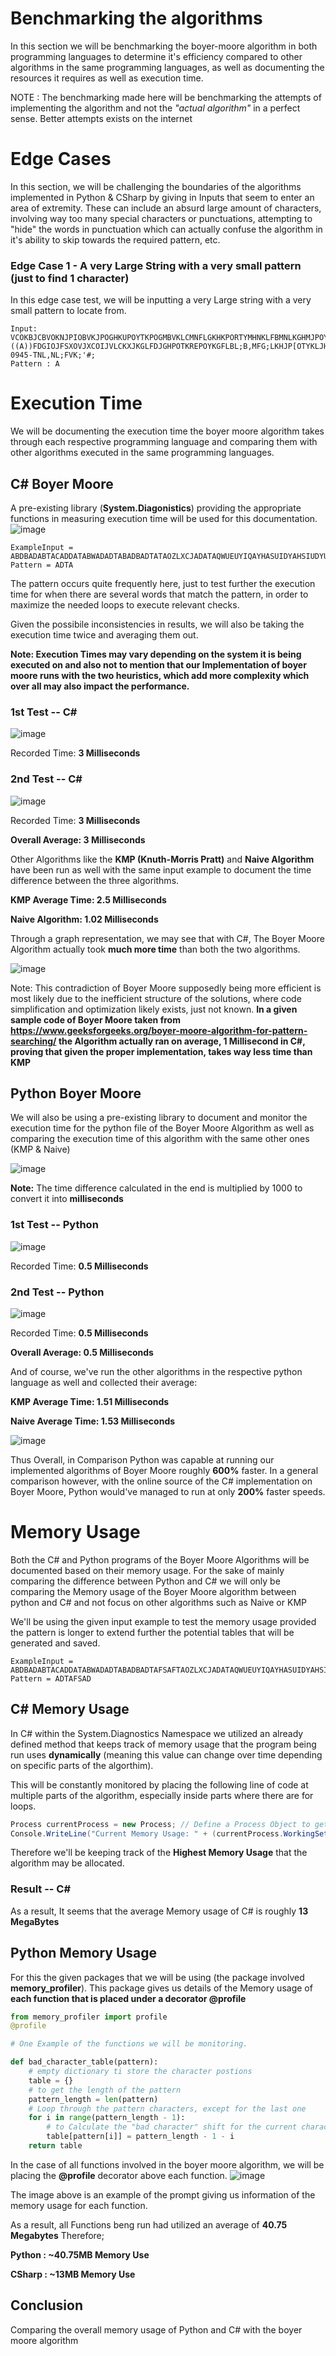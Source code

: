 # Benchmarking the algorithms

In this section we will be benchmarking the boyer-moore algorithm in both programming languages to determine it's efficiency compared to other algorithms in the same programming languages, as well as 
documenting the resources it requires as well as execution time.

NOTE : The benchmarking made here will be benchmarking the attempts of implementing the algorithm and not the *"actual algorithm"* in a perfect sense. Better attempts exists on the internet


# Edge Cases
In this section, we will be challenging the boundaries of the algorithms implemented in Python & CSharp by giving in Inputs that seem to enter an area of extremity. These can include an absurd large amount of characters, involving way too many special characters or punctuations, attempting to "hide" the words in punctuation which can actually confuse the algorithm in it's ability to skip towards the required pattern, etc.


### Edge Case 1 - A very Large String with a very small pattern (just to find 1 character)

In this edge case test, we will be inputting a very Large string with a very small pattern to locate from.

```
Input: VCOKBJCBVOKNJPIOBVKJPOGHKUPOYTKPOGMBVKLCMNFLGKHKPORTYMHNKLFBMNLKGHMJPOYTG,MOGHKJYTUPOM,NLK;MTOPKHMPRTOKPORJKPOQWWSZKXOCMKCOLMVCKLMBGFKL;MHPORTYKYTPOERKGHROLBMCV,BM;LRFDGLHYRT[PYKHLPLGFDKBMLFGVMHLKFGHGLVCOKBJCBVOKNJPIOBVKJPOGHKUPOYTKPOGMBVKLCMNFLGKHKPORTYMHNKLFBMNLKGHMJPOYTG,MOGHKJYTUPOM,NLK;MTOPKHMPRTOKPORJKPOQWWSZKXOCMKCOLMVCKLMBGFKL;MHPORTYKYTPOERKGHROLBMCV,BM;LRFDGLHYRT[PYKHLPLGFDKBMLFGVMHLKFGHGLVCOKBJCBVOKNJPIOBVKJPOGHKUPOYTKPOGMBVKLCMNFLGKHKPORTYMHNKLFBMNLKGHMJPOYTG,MOGHKJYTUPOM,NLK;MTOPKHMPRTOKPORJKPOQWWSZKXOCMKCOLMVCKLMBGFKL;MHPORTYKYTPOERKGHROLBMCV,BM;LRFDGLHYRT[PYKHLPLGFDKBMLFGVMHLKFGHGL ((A))FDGIOJFSXOVJXCOIJVLCKXJKGLFDJGHPOTKREPOYKGFLBL;B,MFG;LKHJP[OTYKLJH;NHMNB.,CVVB,VC.MBLCKVKL;PGFDKHL;M,L;BM,G;L,M4596-0945-TNL,NL;FVK;'#;
Pattern : A 
```







# Execution Time
We will be documenting the execution time the boyer moore algorithm takes through each respective programming language and comparing them with other algorithms executed in the same programming languages.

## C# Boyer Moore
A pre-existing library  (**System.Diagonistics**) providing the appropriate functions in measuring execution time will be used for this documentation.
![image](https://github.com/CIS1221-2023-2024/A3-StringMatching/assets/147913714/e906969e-af93-4bed-95b5-9b741156d07d)


```
ExampleInput = ABDBADABTACADDATABWADADTABADBADTATAOZLXCJADATAQWUEUYIQAYHASUIDYAHSIUDYUIAYADTAFHZXCHKJZXHFKJADTAIJIOJOIJIOJOIADTA
Pattern = ADTA
```

The pattern occurs quite frequently here, just to test further the execution time for when there are several words that match the pattern, in order to maximize the needed loops to execute relevant checks.

Given the possibile inconsistencies in results, we will also be taking the execution time twice and averaging them out.

**Note: Execution Times may vary depending on the system it is being executed on and also not to mention that our Implementation of boyer moore runs with the two heuristics, which add more complexity 
which over all may also impact the performance.**



### 1st Test -- C#
 ![image](https://github.com/CIS1221-2023-2024/A3-StringMatching/assets/147913714/f75c21b5-8d6e-4a56-880b-142346fb8a78)



Recorded Time: **3 Milliseconds**
### 2nd Test -- C#
![image](https://github.com/CIS1221-2023-2024/A3-StringMatching/assets/147913714/62e94d55-9597-4fcf-b68e-781222fb893c)




Recorded Time: **3 Milliseconds**

**Overall Average: 3 Milliseconds**


Other Algorithms like the **KMP (Knuth-Morris Pratt)** and **Naive Algorithm** have been run as well with the same input example to document the time difference between the three algorithms.

**KMP Average Time: 2.5 Milliseconds**

**Naive Algorithm: 1.02 Milliseconds**

Through a graph representation, we may see that with C#, The Boyer Moore Algorithm actually took **much more time** than both the two algorithms.

![image](https://github.com/CIS1221-2023-2024/A3-StringMatching/assets/147913714/7909f4f3-d6a1-4d27-98f7-bf499427ff3e)




Note: This contradiction of Boyer Moore supposedly being more efficient is most likely due to the inefficient structure of the solutions, where code simplification and optimization likely exists, just not known.
**In a given sample code of Boyer Moore taken from https://www.geeksforgeeks.org/boyer-moore-algorithm-for-pattern-searching/ the Algorithm actually ran on average, 1 Millisecond in C#, proving that given the proper implementation, takes way less time than KMP**


## Python Boyer Moore
We will also be using a pre-existing library to document and monitor the execution time for the python file of the Boyer Moore Algorithm as well as comparing the execution time of this algorithm with the same other ones (KMP & Naive)


![image](https://github.com/CIS1221-2023-2024/A3-StringMatching/assets/147913714/8673fea2-070f-40f0-a0e2-abf1bc68786f)

**Note:** The time difference calculated in the end is multiplied by 1000 to convert it into **milliseconds**
### 1st Test -- Python
![image](https://github.com/CIS1221-2023-2024/A3-StringMatching/assets/147913714/77c685a2-d962-4c29-9b30-507746654b3b)

Recorded Time: **0.5 Milliseconds** 

### 2nd Test -- Python
![image](https://github.com/CIS1221-2023-2024/A3-StringMatching/assets/147913714/a4333b8d-13b2-4bbd-9e7d-ca6e9604493c)

Recorded Time: **0.5 Milliseconds** 

**Overall Average: 0.5 Milliseconds**


And of course, we've run the other algorithms in the respective python language as well and collected their average:

**KMP Average Time: 1.51 Milliseconds**

**Naive Average Time: 1.53 Milliseconds** 

![image](https://github.com/CIS1221-2023-2024/A3-StringMatching/assets/147913714/ee41fd76-0345-414d-b502-b8f9c631b594)


Thus Overall, in Comparison Python was capable at running our implemented algorithms of Boyer Moore roughly **600%** faster.
In a general comparison however, with the online source of the C# implementation on Boyer Moore, Python would've managed to run at only **200%** faster speeds.



# Memory Usage
Both the C# and Python programs of the Boyer Moore Algorithms will be documented based on their memory usage. For the sake of mainly comparing the difference between Python and C# we will only be comparing the Memory usage of the Boyer Moore algorithm between python and C# and not focus on other algorithms such as Naive or KMP

We'll be using the given input example to test the memory usage provided the pattern is longer to extend further the potential tables that will be generated and saved.

```
ExampleInput = ABDBADABTACADDATABWADADTABADBADTAFSAFTAOZLXCJADATAQWUEUYIQAYHASUIDYAHSIUDYUIAYADTAFHZXCHKJZXHFKJADTAIJIOJOIJIOJOIADTAADTAFSADDUISAHIUHNXZJICNIJNADTAFSAD
Pattern = ADTAFSAD
```



## C# Memory Usage
In C# within the System.Diagnostics Namespace we utilized an already defined method that keeps track of memory usage that the program being run uses **dynamically** (meaning this value can change over time depending on specific parts of the algorthim). 

This will be constantly monitored by placing the following line of code at multiple parts of the algorithm, especially inside parts where there are for loops.
```C#
Process currentProcess = new Process; // Define a Process Object to get access to the monitoring methods
Console.WriteLine("Current Memory Usage: " + (currentProcess.WorkingSet65 * (1024 * 1024)) + " MB"); // Display the current Memory Usage at the line of execution in terms of Megabytes (.WorkingSet64 is in Bytes)
```


Therefore we'll be keeping track of the **Highest Memory Usage** that the algorithm may be allocated.
### Result -- C#
As a result, It seems that the average Memory usage of C# is roughly **13 MegaBytes**


## Python Memory Usage
For this the given packages that we will be using (the package involved **memory_profiler**). This package gives us details of the Memory usage of **each function that is placed under a decorator @profile**
```python
from memory_profiler import profile
@profile

# One Example of the functions we will be monitoring.

def bad_character_table(pattern):
    # empty dictionary ti store the character postions
    table = {}
    # to get the length of the pattern
    pattern_length = len(pattern)
    # Loop through the pattern characters, except for the last one
    for i in range(pattern_length - 1):
        # to Calculate the "bad character" shift for the current character to store it in the table
        table[pattern[i]] = pattern_length - 1 - i
    return table
```
In the case of all functions involved in the boyer moore algorithm, we will be placing the **@profile** decorator above each function.
![image](https://github.com/CIS1221-2023-2024/A3-StringMatching/assets/147913714/b2e654cd-5ce8-46e7-b34e-3bc44e919f57)

The image above is an example of the prompt giving us information of the memory usage for each function. 

As a result, all Functions beng run had utilized an average of **40.75 Megabytes**
Therefore;

**Python : ~40.75MB Memory Use**

**CSharp : ~13MB Memory Use**

## Conclusion

Comparing the overall memory usage of Python and C# with the boyer moore algorithm


























